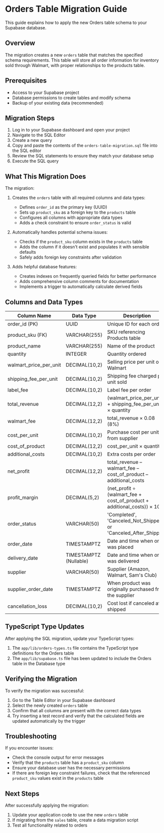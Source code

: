 # Orders Table Migration Guide

This guide explains how to apply the new Orders table schema to your Supabase database.

## Overview

The migration creates a new `orders` table that matches the specified schema requirements. This table will store all order information for inventory sold through Walmart, with proper relationships to the products table.

## Prerequisites

- Access to your Supabase project
- Database permissions to create tables and modify schema
- Backup of your existing data (recommended)

## Migration Steps

1. Log in to your Supabase dashboard and open your project
2. Navigate to the SQL Editor
3. Create a new query
4. Copy and paste the contents of the `orders-table-migration.sql` file into the SQL editor
5. Review the SQL statements to ensure they match your database setup
6. Execute the SQL query

## What This Migration Does

The migration:

1. Creates the `orders` table with all required columns and data types:
   - Defines `order_id` as the primary key (UUID)
   - Sets up `product_sku` as a foreign key to the `products` table
   - Configures all columns with appropriate data types
   - Adds a check constraint to ensure `order_status` is valid

2. Automatically handles potential schema issues:
   - Checks if the `product_sku` column exists in the `products` table
   - Adds the column if it doesn't exist and populates it with sensible defaults
   - Safely adds foreign key constraints after validation

3. Adds helpful database features:
   - Creates indexes on frequently queried fields for better performance
   - Adds comprehensive column comments for documentation
   - Implements a trigger to automatically calculate derived fields

## Columns and Data Types

| Column Name              | Data Type             | Description                                               |
|--------------------------|-----------------------|-----------------------------------------------------------|
| order_id (PK)            | UUID                  | Unique ID for each order                                  |
| product_sku (FK)         | VARCHAR(255)          | SKU referencing Products table                            |
| product_name             | VARCHAR(255)          | Name of the product                                       |
| quantity                 | INTEGER               | Quantity ordered                                          |
| walmart_price_per_unit   | DECIMAL(10,2)         | Selling price per unit on Walmart                         |
| shipping_fee_per_unit    | DECIMAL(10,2)         | Shipping fee charged per unit sold                        |
| label_fee                | DECIMAL(10,2)         | Label fee per order                                       |
| total_revenue            | DECIMAL(12,2)         | (walmart_price_per_unit + shipping_fee_per_unit) × quantity |
| walmart_fee              | DECIMAL(12,2)         | total_revenue × 0.08 (8%)                                 |
| cost_per_unit            | DECIMAL(10,2)         | Purchase cost per unit from supplier                      |
| cost_of_product          | DECIMAL(12,2)         | cost_per_unit × quantity                                  |
| additional_costs         | DECIMAL(10,2)         | Extra costs per order                                     |
| net_profit               | DECIMAL(12,2)         | total_revenue – walmart_fee – cost_of_product – additional_costs |
| profit_margin            | DECIMAL(5,2)          | (net_profit ÷ (walmart_fee + cost_of_product + additional_costs)) × 100 |
| order_status             | VARCHAR(50)           | 'Completed', 'Canceled_Not_Shipped', or 'Canceled_After_Shipped' |
| order_date               | TIMESTAMPTZ           | Date and time when order was placed                       |
| delivery_date            | TIMESTAMPTZ (Nullable)| Date and time when order was delivered                    |
| supplier                 | VARCHAR(50)           | Supplier (Amazon, Walmart, Sam's Club)                    |
| supplier_order_date      | TIMESTAMPTZ           | When product was originally purchased from the supplier   |
| cancellation_loss        | DECIMAL(10,2)         | Cost lost if canceled after shipped                       |

## TypeScript Type Updates

After applying the SQL migration, update your TypeScript types:

1. The `app/lib/orders-types.ts` file contains the TypeScript type definitions for the Orders table
2. The `app/lib/supabase.ts` file has been updated to include the Orders table in the Database type

## Verifying the Migration

To verify the migration was successful:

1. Go to the Table Editor in your Supabase dashboard
2. Select the newly created `orders` table
3. Confirm that all columns are present with the correct data types
4. Try inserting a test record and verify that the calculated fields are updated automatically by the trigger

## Troubleshooting

If you encounter issues:

- Check the console output for error messages
- Verify that the `products` table has a `product_sku` column
- Ensure your database user has the necessary permissions
- If there are foreign key constraint failures, check that the referenced `product_sku` values exist in the `products` table

## Next Steps

After successfully applying the migration:

1. Update your application code to use the new `orders` table
2. If migrating from the `sales` table, create a data migration script
3. Test all functionality related to orders 